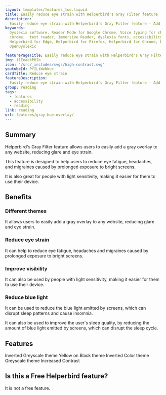 ```yaml
---
layout: templates/features_two.liquid
title: Easily reduce eye strain with Helperbird's Gray Filter feature
description:
  Easily reduce eye strain with Helperbird's Gray Filter feature - Add a gray overlay to any website to reduce glare and eye strain.
keywords:
  Dyslexia software, Reader Mode for Google Chrome, Voice typing for chrome, Text to speech for
  chrome,  text reader, Immersive Reader, dyslexia fonts, accessibility software, dyslexia software,
  Helperbird for Edge, Helperbird for Firefox, Helperbird for Chrome, Opendyslexic for Chrome,
  OpenDyslexic

featurePageTitle: Easily reduce eye strain with Helperbird's Gray Filter feature
img: i1EeaekPHIo
icon: "/src/_includes/svgs/high-contrast.svg"
youtubeId: PfILiWebkuc
cardTitle: Reduce eye strain
featureDescription:
  Easily reduce eye strain with Helperbird's Gray Filter feature - Add a gray overlay to any website to reduce glare and eye strain.
group: reading
tags: 
  - features
  - accessibility
  - reading
link: reading
url: features/gray-hue-overlay/
---
```



## Summary
Helperbird's Gray Filter feature allows users to easily add a gray overlay to any website, reducing glare and eye strain. 

This feature is designed to help users to reduce eye fatigue, headaches, and migraines caused by prolonged exposure to bright screens. 

It is also great for people with light sensitivity, making it easier for them to use their device.


## Benefits

### Different themes
It allows users to easily add a gray overlay to any website, reducing glare and eye strain.

### Reduce eye strain
It can help to reduce eye fatigue, headaches and migraines caused by prolonged exposure to bright screens.

### Improve visibility

It can also be used by people with light sensitivity, making it easier for them to use their device.

### Reduce blue light

It can be used to reduce the blue light emitted by screens, which can disrupt sleep patterns and cause insomnia.

It can also be used to improve the user's sleep quality, by reducing the amount of blue light emitted by screens, which can disrupt the sleep cycle.




## Features

Inverted Greyscale theme
Yellow on Black theme
Inverted Color theme
Greyscale theme
Increased Contrast


## Is this a Free Helperbird feature?
It is not a free feature.













